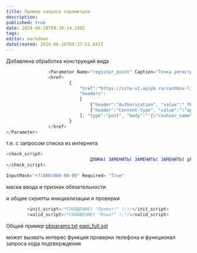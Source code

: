 ```yaml
---
title: Пример запроса параметров
description: 
published: true
date: 2024-06-18T09:39:14.240Z
tags: 
editor: markdown
dateCreated: 2024-06-18T09:37:51.047Z
---
```


Добавлена обработка конструкций вида
```js
				<Parameter Name="register_point" Caption="Точка регистрации" Description="Канал регистрации" TypeValue="String" Required= "True" >
				<href>
						{ 
							"href":"https://site-v2.apipb.ru/cashbox-list", 
							"headers":
							[
								{"header":"Authorization", "value":"_PBTOKEN"}, 
							   	{"header":"Content-type", "value":"\"application/json\""}
							], "type":"post", "body":"'{\"cashier_name\": \"Иван Иванов\"}'", "data":"list", "code":"id", "name":"name" 
						}
				</href>
</Parameter>
```

т.е. с запросом списка из интернета

```js
<check_script>
								ДЛИНА( ЗАМЕНИТЬ( ЗАМЕНИТЬ( ЗАМЕНИТЬ( phone, '(', '' ), ')', '' ), '-', '' ) ) >= 9;
</check_script>
```

```js
InputMask="+7(000)000-00-00" Required= "True"
```
маска ввода и признак обязательности



и общие скрипты инициализации и проверки
```js
		<init_script>/*СООБЩЕНИЕ( "Привет!" );*/</init_script>
		<valid_script>/*СООБЩЕНИЕ( "Пока!" );*/</valid_script>
```

Общий пример
[pbparams.txt](/images/dev/extparams/pbparams.txt)
[eapi_full.sql](/images/dev/extparams/eapi_full.sql)

может вызвать интерес функция проверки телефона и функционал запроса кода подтверждения